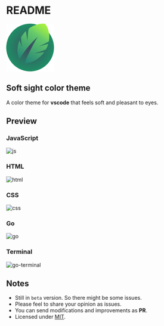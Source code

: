# README
![soft sight, vscode theme](https://github.com/sajibsrs/soft-sight/blob/master/icon.png)

## Soft sight color theme
A color theme for __vscode__ that feels soft and pleasant to eyes.

## Preview
### JavaScript
![js](https://user-images.githubusercontent.com/2642811/131248330-fae93add-f97c-4246-9ead-eb8655f0fdd9.png)

### HTML
![html](https://user-images.githubusercontent.com/2642811/131248284-b9f2a595-7d88-4693-998c-24de27289c8b.png)

### CSS
![css](https://user-images.githubusercontent.com/2642811/131248314-525a02d9-a98b-467c-a383-1df0ffb7d782.png)

### Go
![go](https://user-images.githubusercontent.com/2642811/131248341-b1bb9c56-d108-4c8e-9004-a094bdd95190.png)

### Terminal
![go-terminal](https://user-images.githubusercontent.com/2642811/131248361-0983c424-3abb-444b-9e43-184f4767a74b.png)


## Notes
* Still in `beta` version. So there might be some issues.
* Please feel to share your opinion as issues.
* You can send modifications and improvements as __PR__.
* Licensed under [MIT](https://opensource.org/licenses/MIT).
